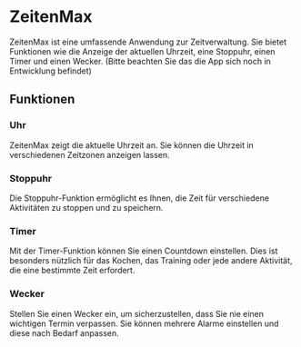 # ZeitenMax

ZeitenMax ist eine umfassende Anwendung zur Zeitverwaltung. Sie bietet Funktionen wie die Anzeige der aktuellen Uhrzeit, eine Stoppuhr, einen Timer und einen Wecker.
(Bitte beachten Sie das die App sich noch in Entwicklung befindet)

## Funktionen

### Uhr

ZeitenMax zeigt die aktuelle Uhrzeit an. Sie können die Uhrzeit in verschiedenen Zeitzonen anzeigen lassen.

### Stoppuhr

Die Stoppuhr-Funktion ermöglicht es Ihnen, die Zeit für verschiedene Aktivitäten zu stoppen und zu speichern.

### Timer

Mit der Timer-Funktion können Sie einen Countdown einstellen. Dies ist besonders nützlich für das Kochen, das Training oder jede andere Aktivität, die eine bestimmte Zeit erfordert.

### Wecker

Stellen Sie einen Wecker ein, um sicherzustellen, dass Sie nie einen wichtigen Termin verpassen. Sie können mehrere Alarme einstellen und diese nach Bedarf anpassen.
